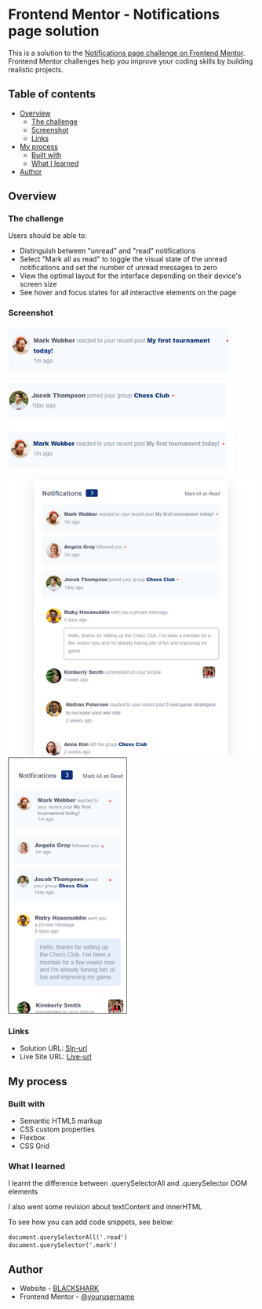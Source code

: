 # Frontend Mentor - Notifications page solution

This is a solution to the [Notifications page challenge on Frontend Mentor](https://www.frontendmentor.io/challenges/notifications-page-DqK5QAmKbC). Frontend Mentor challenges help you improve your coding skills by building realistic projects.

## Table of contents

- [Overview](#overview)
  - [The challenge](#the-challenge)
  - [Screenshot](#screenshot)
  - [Links](#links)
- [My process](#my-process)
  - [Built with](#built-with)
  - [What I learned](#what-i-learned)
- [Author](#author)

## Overview

### The challenge

Users should be able to:

- Distinguish between "unread" and "read" notifications
- Select "Mark all as read" to toggle the visual state of the unread notifications and set the number of unread messages to zero
- View the optimal layout for the interface depending on their device's screen size
- See hover and focus states for all interactive elements on the page

### Screenshot

![Active2](./design/active-states-2.png)
![Active3](./design/active-states-3.png)
![Active1](./design/active-states-1.png)
![DesktopView](./design/desktop-preview.png)
![MobileView](./design/mobile-design.png)

### Links

- Solution URL: [Sln-url](https://your-solution-url.com)
- Live Site URL: [Live-url](https://your-live-site-url.com)

## My process

### Built with

- Semantic HTML5 markup
- CSS custom properties
- Flexbox
- CSS Grid

### What I learned

I learnt the difference between .querySelectorAll and .querySelector DOM elements

I also went some revision about textContent and innerHTML

To see how you can add code snippets, see below:

```JS
document.querySelectorAll('.read')
document.querySelector('.mark')
```

## Author

- Website - [BLACKSHARK](https://www.your-site.com)
- Frontend Mentor - [@yourusername](https://www.frontendmentor.io/profile/yourusername)

